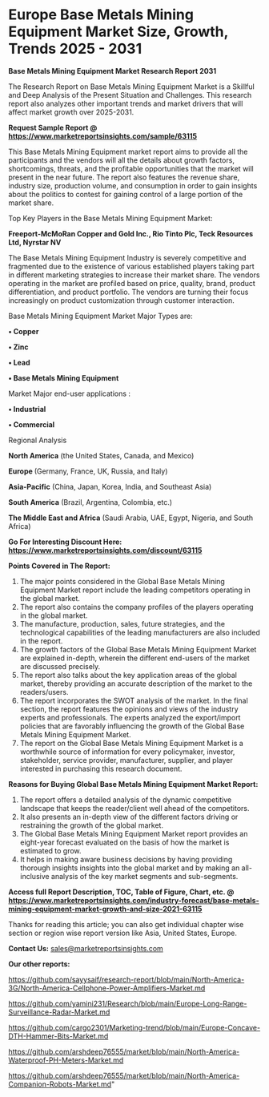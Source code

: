 # Europe Base Metals Mining Equipment Market Size, Growth, Trends 2025 - 2031

<strong>Base Metals Mining Equipment Market Research Report 2031</strong>

The Research Report on Base Metals Mining Equipment Market is a Skillful and Deep Analysis of the Present Situation and Challenges. This research report also analyzes other important trends and market drivers that will affect market growth over 2025-2031.

<strong>Request Sample Report @ <a href=https://www.marketreportsinsights.com/sample/63115>https://www.marketreportsinsights.com/sample/63115</a></strong>

This Base Metals Mining Equipment market report aims to provide all the participants and the vendors will all the details about growth factors, shortcomings, threats, and the profitable opportunities that the market will present in the near future. The report also features the revenue share, industry size, production volume, and consumption in order to gain insights about the politics to contest for gaining control of a large portion of the market share.

Top Key Players in the Base Metals Mining Equipment Market:

<strong>Freeport-McMoRan Copper and Gold Inc., Rio Tinto Plc, Teck Resources Ltd, Nyrstar NV</strong>

The Base Metals Mining Equipment Industry is severely competitive and fragmented due to the existence of various established players taking part in different marketing strategies to increase their market share. The vendors operating in the market are profiled based on price, quality, brand, product differentiation, and product portfolio. The vendors are turning their focus increasingly on product customization through customer interaction.

Base Metals Mining Equipment Market Major Types are:

<strong>• Copper

• Zinc

• Lead

• Base Metals Mining Equipment</strong>

Market Major end-user applications :

<strong>• Industrial

• Commercial</strong>

Regional Analysis

</u><strong><b>North America</b></strong> (the United States, Canada, and Mexico)

<strong><b>Europe </b></strong>(Germany, France, UK, Russia, and Italy)

<strong><b>Asia-Pacific</b></strong> (China, Japan, Korea, India, and Southeast Asia)

<strong><b>South America</b></strong> (Brazil, Argentina, Colombia, etc.)

<strong><b>The Middle East and Africa</b></strong> (Saudi Arabia, UAE, Egypt, Nigeria, and South Africa)

<strong>Go For Interesting Discount Here: <a href=https://www.marketreportsinsights.com/discount/63115>https://www.marketreportsinsights.com/discount/63115</a></strong>

<strong>Points Covered in The Report:</strong>
<ol>
  <li>The major points considered in the Global Base Metals Mining Equipment Market report include the leading competitors operating in the global market.</li>
  <li>The report also contains the company profiles of the players operating in the global market.</li>
  <li>The manufacture, production, sales, future strategies, and the technological capabilities of the leading manufacturers are also included in the report.</li>
  <li>The growth factors of the Global Base Metals Mining Equipment Market are explained in-depth, wherein the different end-users of the market are discussed precisely.</li>
  <li>The report also talks about the key application areas of the global market, thereby providing an accurate description of the market to the readers/users.</li>
  <li>The report incorporates the SWOT analysis of the market. In the final section, the report features the opinions and views of the industry experts and professionals. The experts analyzed the export/import policies that are favorably influencing the growth of the Global Base Metals Mining Equipment Market.</li>
  <li>The report on the Global Base Metals Mining Equipment Market is a worthwhile source of information for every policymaker, investor, stakeholder, service provider, manufacturer, supplier, and player interested in purchasing this research document.</li>
</ol>
<strong>Reasons for Buying Global Base Metals Mining Equipment Market Report:</strong>

<ol>
  <li>The report offers a detailed analysis of the dynamic competitive landscape that keeps the reader/client well ahead of the competitors.</li>
  <li>It also presents an in-depth view of the different factors driving or restraining the growth of the global market.</li>
  <li>The Global Base Metals Mining Equipment Market report provides an eight-year forecast evaluated on the basis of how the market is estimated to grow.</li>
  <li>It helps in making aware business decisions by having providing thorough insights insights into the global market and by making an all-inclusive analysis of the key market segments and sub-segments.</li>
</ol>
<strong>Access full Report Description, TOC, Table of Figure, Chart, etc. @ <a href=https://www.marketreportsinsights.com/industry-forecast/base-metals-mining-equipment-market-growth-and-size-2021-63115>https://www.marketreportsinsights.com/industry-forecast/base-metals-mining-equipment-market-growth-and-size-2021-63115</a></strong>


Thanks for reading this article; you can also get individual chapter wise section or region wise report version like Asia, United States, Europe.

<strong>Contact Us:</strong>
sales@marketreportsinsights.com

<strong>Our other reports:</strong>

<a href=https://github.com/sayysaif/research-report/blob/main/North-America-3G/North-America-Cellphone-Power-Amplifiers-Market.md>https://github.com/sayysaif/research-report/blob/main/North-America-3G/North-America-Cellphone-Power-Amplifiers-Market.md</a>

<a href=https://github.com/yamini231/Research/blob/main/Europe-Long-Range-Surveillance-Radar-Market.md>https://github.com/yamini231/Research/blob/main/Europe-Long-Range-Surveillance-Radar-Market.md</a>

<a href=https://github.com/cargo2301/Marketing-trend/blob/main/Europe-Concave-DTH-Hammer-Bits-Market.md>https://github.com/cargo2301/Marketing-trend/blob/main/Europe-Concave-DTH-Hammer-Bits-Market.md</a>

<a href=https://github.com/arshdeep76555/market/blob/main/North-America-Waterproof-PH-Meters-Market.md>https://github.com/arshdeep76555/market/blob/main/North-America-Waterproof-PH-Meters-Market.md</a>

<a href=https://github.com/arshdeep76555/market/blob/main/North-America-Companion-Robots-Market.md>https://github.com/arshdeep76555/market/blob/main/North-America-Companion-Robots-Market.md</a>"
